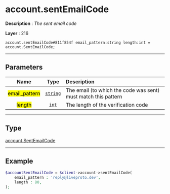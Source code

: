 # account.sentEmailCode

**Description** : *The sent email code*

**Layer** : 216

```tl
account.sentEmailCode#811f854f email_pattern:string length:int = account.SentEmailCode;
```

---

## Parameters

| Name | Type | Description |
| :---: | :---: | :--- |
| <mark>email_pattern</mark> | [`string`](type/string) | The email (to which the code was sent) must match this pattern |
| <mark>length</mark> | [`int`](type/int) | The length of the verification code |

---

## Type

[account.SentEmailCode](type/account.SentEmailCode)

---

## Example

```php
$accountSentEmailCode = $client->account->sentEmailCode(
	email_pattern : 'reply@liveproto.dev',
	length : 80,
);
```